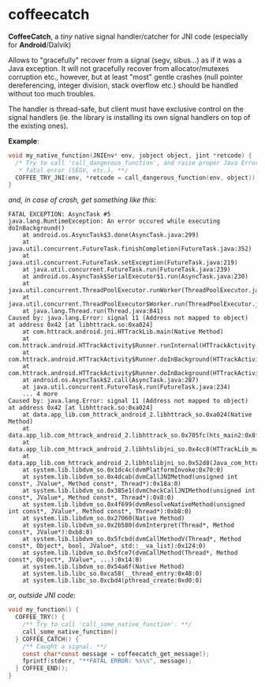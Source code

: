 coffeecatch
===========

**CoffeeCatch**, a *tiny* native signal handler/catcher for JNI code (especially for **Android**/Dalvik)

Allows to "gracefully" recover from a signal (segv, sibus...) as if it was a Java exception. It will not gracefully recover from allocator/mutexes corruption etc., however, but at least "most" gentle crashes (null pointer dereferencing, integer division, stack overflow etc.) should be handled without too much troubles.

The handler is thread-safe, but client must have exclusive control on the signal handlers (ie. the library is installing its own signal handlers on top of the existing ones).

**Example**:

```c
void my_native_function(JNIEnv* env, jobject object, jint *retcode) {
  /* Try to call 'call_dangerous_function', and raise proper Java Error upon 
   * fatal error (SEGV, etc.). **/
  COFFEE_TRY_JNI(env, *retcode = call_dangerous_function(env, object));
}
```

*and, in case of crash, get something like this*:
```
FATAL EXCEPTION: AsyncTask #5
java.lang.RuntimeException: An error occured while executing doInBackground()
	at android.os.AsyncTask$3.done(AsyncTask.java:299)
	at java.util.concurrent.FutureTask.finishCompletion(FutureTask.java:352)
	at java.util.concurrent.FutureTask.setException(FutureTask.java:219)
	at java.util.concurrent.FutureTask.run(FutureTask.java:239)
	at android.os.AsyncTask$SerialExecutor$1.run(AsyncTask.java:230)
	at java.util.concurrent.ThreadPoolExecutor.runWorker(ThreadPoolExecutor.java:1080)
	at java.util.concurrent.ThreadPoolExecutor$Worker.run(ThreadPoolExecutor.java:573)
	at java.lang.Thread.run(Thread.java:841)
Caused by: java.lang.Error: signal 11 (Address not mapped to object) at address 0x42 [at libhttrack.so:0xa024]
	at com.httrack.android.jni.HTTrackLib.main(Native Method)
	at com.httrack.android.HTTrackActivity$Runner.runInternal(HTTrackActivity.java:998)
	at com.httrack.android.HTTrackActivity$Runner.doInBackground(HTTrackActivity.java:919)
	at com.httrack.android.HTTrackActivity$Runner.doInBackground(HTTrackActivity.java:1)
	at android.os.AsyncTask$2.call(AsyncTask.java:287)
	at java.util.concurrent.FutureTask.run(FutureTask.java:234)
	... 4 more
Caused by: java.lang.Error: signal 11 (Address not mapped to object) at address 0x42 [at libhttrack.so:0xa024]
	at data.app_lib.com_httrack_android_2.libhttrack_so.0xa024(Native Method)
	at data.app_lib.com_httrack_android_2.libhttrack_so.0x705fc(hts_main2:0x8f74:0)
	at data.app_lib.com_httrack_android_2.libhtslibjni_so.0x4cc8(HTTrackLib_main:0xf8:0)
	at data.app_lib.com_httrack_android_2.libhtslibjni_so.0x52d8(Java_com_httrack_android_jni_HTTrackLib_main:0x64:0)
	at system.lib.libdvm_so.0x1dc4c(dvmPlatformInvoke:0x70:0)
	at system.lib.libdvm_so.0x4dcab(dvmCallJNIMethod(unsigned int const*, JValue*, Method const*, Thread*):0x18a:0)
	at system.lib.libdvm_so.0x385e1(dvmCheckCallJNIMethod(unsigned int const*, JValue*, Method const*, Thread*):0x8:0)
	at system.lib.libdvm_so.0x4f699(dvmResolveNativeMethod(unsigned int const*, JValue*, Method const*, Thread*):0xb8:0)
	at system.lib.libdvm_so.0x27060(Native Method)
	at system.lib.libdvm_so.0x2b580(dvmInterpret(Thread*, Method const*, JValue*):0xb8:0)
	at system.lib.libdvm_so.0x5fcbd(dvmCallMethodV(Thread*, Method const*, Object*, bool, JValue*, std::__va_list):0x124:0)
	at system.lib.libdvm_so.0x5fce7(dvmCallMethod(Thread*, Method const*, Object*, JValue*, ...):0x14:0)
	at system.lib.libdvm_so.0x54a6f(Native Method)
	at system.lib.libc_so.0xca58(__thread_entry:0x48:0)
	at system.lib.libc_so.0xcbd4(pthread_create:0xd0:0)
```

*or, outside JNI code*:
```c
void my_function() {
  COFFEE_TRY() {
    /** Try to call 'call_some_native_function'. **/
    call_some_native_function()
  } COFFEE_CATCH() {
    /** Caught a signal. **/
    const char*const message = coffeecatch_get_message();
    fprintf(stderr, "**FATAL ERROR: %s\n", message);
  } COFFEE_END();
}
```
